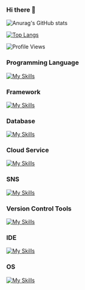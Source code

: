 ### Hi there 👋

![Anurag's GitHub stats](https://github-readme-stats.vercel.app/api?username=marumaru-work&show_icons=true&theme=radical)

[![Top Langs](https://github-readme-stats.vercel.app/api/top-langs/?username=marumaru-work)](https://github.com/anuraghazra/github-readme-stats)

![Profile Views](https://img.shields.io/badge/Profile-Views-blue)

### Programming Language
[![My Skills](https://skillicons.dev/icons?i=c,cs,php,r,html,css,powershell)](https://skillicons.dev)

### Framework
[![My Skills](https://skillicons.dev/icons?i=dotnet,unity)](https://skillicons.dev)

### Database
[![My Skills](https://skillicons.dev/icons?i=mysql)](https://skillicons.dev)

### Cloud Service
[![My Skills](https://skillicons.dev/icons?i=aws)](https://skillicons.dev)

### SNS
[![My Skills](https://skillicons.dev/icons?i=twitter,instagram,discord)](https://skillicons.dev)

### Version Control Tools
[![My Skills](https://skillicons.dev/icons?i=git,github)](https://skillicons.dev)

### IDE
[![My Skills](https://skillicons.dev/icons?i=visualstudio,vscode)](https://skillicons.dev)

### OS
[![My Skills](https://skillicons.dev/icons?i=linux)](https://skillicons.dev)

<!--
**marumaru-work/marumaru-work** is a ✨ _special_ ✨ repository because its `README.md` (this file) appears on your GitHub profile.

Here are some ideas to get you started:

- 🔭 I’m currently working on ...
- 🌱 I’m currently learning ...
- 👯 I’m looking to collaborate on ...
- 🤔 I’m looking for help with ...
- 💬 Ask me about ...
- 📫 How to reach me: ...
- 😄 Pronouns: ...
- ⚡ Fun fact: ...
-->
